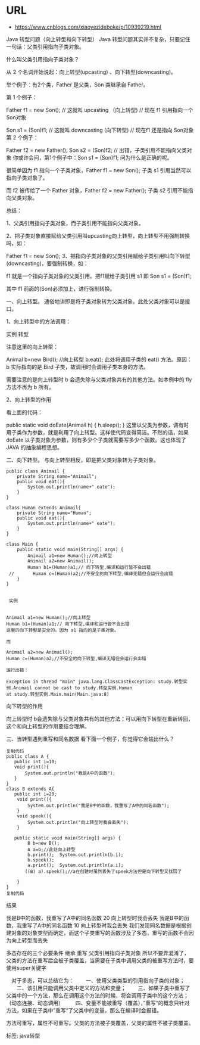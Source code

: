 # URL
  - https://www.cnblogs.com/xiaoyezideboke/p/10939219.html

Java 转型问题（向上转型和向下转型）
Java 转型问题其实并不复杂，只要记住一句话：父类引用指向子类对象。

什么叫父类引用指向子类对象？

从 2 个名词开始说起：向上转型(upcasting) 、向下转型(downcasting)。

举个例子：有2个类，Father 是父类，Son 类继承自 Father。

第 1 个例子：

Father f1 = new Son();   // 这就叫 upcasting （向上转型)
// 现在 f1 引用指向一个Son对象

Son s1 = (Son)f1;   // 这就叫 downcasting (向下转型)
// 现在f1 还是指向 Son对象
第 2 个例子：

Father f2 = new Father();
Son s2 = (Son)f2;       // 出错，子类引用不能指向父类对象
你或许会问，第1个例子中：Son s1 = (Son)f1; 问为什么是正确的呢。

很简单因为 f1 指向一个子类对象，Father f1 = new Son(); 子类 s1 引用当然可以指向子类对象了。

而 f2 被传给了一个 Father 对象，Father f2 = new Father(); 子类 s2 引用不能指向父类对象。

总结：

1、父类引用指向子类对象，而子类引用不能指向父类对象。

2、把子类对象直接赋给父类引用叫upcasting向上转型，向上转型不用强制转换吗，如：

Father f1 = new Son();
3、把指向子类对象的父类引用赋给子类引用叫向下转型(downcasting)，要强制转换，如：

f1 就是一个指向子类对象的父类引用。把f1赋给子类引用 s1 即 Son s1 = (Son)f1;

其中 f1 前面的(Son)必须加上，进行强制转换。

一、向上转型。
通俗地讲即是将子类对象转为父类对象。此处父类对象可以是接口。

1、向上转型中的方法调用：

实例
 转型
 

注意这里的向上转型：

Animal b=new Bird(); //向上转型
b.eat();
此处将调用子类的 eat() 方法。原因：b 实际指向的是 Bird 子类，故调用时会调用子类本身的方法。

需要注意的是向上转型时 b 会遗失除与父类对象共有的其他方法。如本例中的 fly 方法不再为 b 所有。

2、向上转型的作用

看上面的代码：

public static void doEate(Animail h) {
    h.sleep();
}
这里以父类为参数，调有时用子类作为参数，就是利用了向上转型。这样使代码变得简洁。不然的话，如果 doEate 以子类对象为参数，则有多少个子类就需要写多少个函数。这也体现了 JAVA 的抽象编程思想。

二、向下转型。
与向上转型相反，即是把父类对象转为子类对象。
````
public class Animail {
    private String name="Animail";
    public void eat(){
        System.out.println(name+" eate");
    }
}

class Human extends Animail{
    private String name="Human";
    public void eat(){
        System.out.println(name+" eate");
    }
}

class Main {
    public static void main(String[] args) {
        Animail a1=new Human();//向上转型
        Animail a2=new Animail();
        Human b1=(Human)a1;// 向下转型,编译和运行皆不会出错
 //       Human c=(Human)a2;//不安全的向下转型,编译无错但会运行会出错
    }
}

 
 实例
 

Animail a1=new Human();//向上转型
Human b1=(Human)a1;// 向下转型,编译和运行皆不会出错
这里的向下转型是安全的。因为 a1 指向的是子类对象。

而

Animail a2=new Animail();
Human c=(Human)a2;//不安全的向下转型,编译无错但会运行会出错
 
运行出错：

Exception in thread "main" java.lang.ClassCastException: study.转型实例.Animail cannot be cast to study.转型实例.Human
at study.转型实例.Main.main(Main.java:8)

`````

向下转型的作用

向上转型时 b会遗失除与父类对象共有的其他方法；可以用向下转型在重新转回，这个和向上转型的作用要结合理解。

 

三、当转型遇到重写和同名数据
看下面一个例子，你觉得它会输出什么？

````
复制代码
public class A {
   public int i=10;
   void print(){
       System.out.println("我是A中的函数");
   }
}
class B extends A{
   public int i=20;
    void print(){
        System.out.println("我是B中的函数，我重写了A中的同名函数");
    }
    void speek(){
        System.out.println("向上转型时我会丢失");
    }

   public static void main(String[] args) {
        B b=new B();
        A a=b;//此处向上转型
        b.print();  System.out.println(b.i);
        b.speek();
        a.print();  System.out.println(a.i);
       ((B) a).speek();//a在创建时虽然丢失了speek方法但是向下转型又找回了

    }
}
复制代码
````
结果


我是B中的函数，我重写了A中的同名函数
20
向上转型时我会丢失
我是B中的函数，我重写了A中的同名函数
10
向上转型时我会丢失
我们发现同名数据是根据创建对象的对象类型而确定，而这个子类重写的函数涉及了多态，重写的函数不会因为向上转型而丢失

多态存在的三个必要条件
继承
重写
父类引用指向子类对象
所以不要弄混淆了，父类的方法在重写后会被子类覆盖，当需要在子类中调用父类的被重写方法时，要使用super关键字

　对于多态，可以总结它为：
　　一、使用父类类型的引用指向子类的对象；
　　二、该引用只能调用父类中定义的方法和变量；
　　三、如果子类中重写了父类中的一个方法，那么在调用这个方法的时候，将会调用子类中的这个方法；（动态连接、动态调用）
　　四、变量不能被重写（覆盖），”重写“的概念只针对方法，如果在子类中”重写“了父类中的变量，那么在编译时会报错。

   方法可重写，属性不可重写。父类的方法被子类覆盖，父类的属性不被子类覆盖。 

标签: java转型